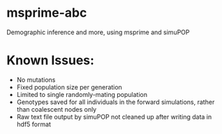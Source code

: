 # msprime-abc
Demographic inference and more, using msprime and simuPOP

# Known Issues:
* No mutations
* Fixed population size per generation
* Limited to single randomly-mating population
* Genotypes saved for all individuals in the forward simulations, rather than coalescent nodes only
* Raw text file output by simuPOP not cleaned up after writing data in hdf5 format
